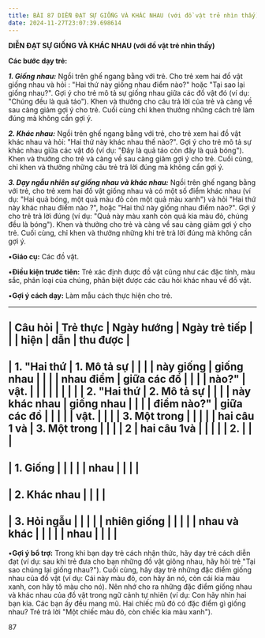 ```yaml
---
title: BÀI 87 DIỄN ĐẠT SỰ GIỐNG VÀ KHÁC NHAU (với đồ vật trẻ nhìn thấy)
date: 2024-11-27T23:07:39.698614
---
```


**DIỄN ĐẠT SỰ GIỐNG VÀ KHÁC NHAU (với đồ vật trẻ nhìn thấy)**

**Các bước dạy trẻ:**

***1. Giống nhau:*** Ngồi trên ghế ngang bằng với trẻ. Cho trẻ xem hai
đồ vật giống nhau và hỏi : "Hai thứ này giống nhau điểm nào?" hoặc
"Tại sao lại giống nhau?". Gợi ý cho trẻ mô tả sự giống nhau giữa các
đồ vật đó (ví dụ: "Chúng đều là quả táo"). Khen và thưởng cho câu trả
lời của trẻ và càng về sau càng giảm gợi ý cho trẻ. Cuối cùng chỉ khen
thưởng những cách trẻ làm đúng mà không cần gợi ý.

***2. Khác nhau:*** Ngồi trên ghế ngang bằng với trẻ, cho trẻ xem hai
đồ vật khác nhau và hỏi: "Hai thứ này khác nhau thế nào?". Gợi ý cho
trẻ mô tả sự khác nhau giữa các vật đó (ví dụ: "Đây là quả táo còn đây
là quả bóng"). Khen và thưởng cho trẻ và càng về sau càng giảm gợi ý
cho trẻ. Cuối cùng, chỉ khen và thưởng những câu trẻ trả lời đúng mà
không cần gợi ý.

***3. Dạy ngẫu nhiên sự giống nhau và khác nhau:*** Ngồi trên ghế
ngang bằng với trẻ, cho trẻ xem hai đồ vật giống nhau và có một số
điểm khác nhau (ví dụ: "Hai quả bóng, một quả màu đỏ còn một quả màu
xanh") và hỏi "Hai thứ này khác nhau điểm nào ?", hoặc "Hai thứ này
giống nhau điểm nào?". Gợi ý cho trẻ trả lời đúng (ví dụ: "Quả này màu
xanh còn quả kia màu đỏ, chúng đều là bóng"). Khen và thưởng cho trẻ
và càng về sau càng giảm gợi ý cho trẻ. Cuối cùng, chỉ khen và thưởng
những khi trẻ trả lời đúng mà không cần gợi ý.

•**Giáo cụ:** Các đồ vật.

•**Điều kiện trước tiên:** Trẻ xác định được đồ vật cũng như các đặc
tính, màu sắc, phân loại của chúng, phân biệt được các câu hỏi khác
nhau về đồ vật.

•**Gợi ý cách dạy:** Làm mẫu cách thực hiện cho trẻ.

-------------------------------------------------------------------------
| **Câu hỏi**     | **Trẻ thực      | **Ngày hướng  | **Ngày trẻ tiếp |
|                 | hiện**          | dẫn**         | thu được**      |
-------------------------------------------------------------------------
| **1. "Hai thứ | **1. Mô tả sự |                 |                 |
| này giống     | giống nhau    |                 |                 |
| nhau điểm     | giữa các đồ   |                 |                 |
| nào?"**       | vật.**        |                 |                 |
|               |               |                 |                 |
| **2. "Hai thứ | **2. Mô tả sự |                 |                 |
| này khác nhau | giống nhau    |                 |                 |
| điểm nào?"**  | giữa các đồ   |                 |                 |
|                 | vật.**        |                 |                 |
| **3. Một trong  |                 |                 |                 |
| hai câu 1 và    | **3. Một trong  |                 |                 |
| 2**             | hai câu 1và     |                 |                 |
|                 | 2.**            |                 |                 |
-------------------------------------------------------------------------
| 1. Giống     |                 |                 |                 |
| nhau          |                 |                 |                 |
-------------------------------------------------------------------------
| 2. Khác nhau |                 |                 |                 |
-------------------------------------------------------------------------
| 3. Hỏi ngẫu  |                 |                 |                 |
| nhiên giống   |                 |                 |                 |
| nhau và khác  |                 |                 |                 |
| nhau          |                 |                 |                 |
-------------------------------------------------------------------------

•**Gợi ý bổ trợ:** Trong khi bạn dạy trẻ cách nhận thức, hãy dạy trẻ
cách diễn đạt (ví dụ: sau khi trẻ đưa cho bạn những đồ vật giông nhau,
hãy hỏi trẻ "Tại sao chúng lại giống nhau?"). Cuối cùng, hãy dạy trẻ
những đặc điểm giống nhau của đồ vật (ví dụ: Cái này màu đỏ, con hãy
ăn nó, còn cái kia màu xanh, con hãy tô màu cho nó). Nên nhớ cho ra
những đặc điểm giống nhau và khác nhau của đồ vật trong ngữ cảnh tự
nhiên (ví dụ: Con hãy nhìn hai bạn kia. Các bạn ấy đều mang mũ. Hai
chiếc mũ đó có đặc điểm gì giống nhau? Trẻ trả lời "Một chiếc màu đỏ,
còn chiếc kia màu xanh").

87

